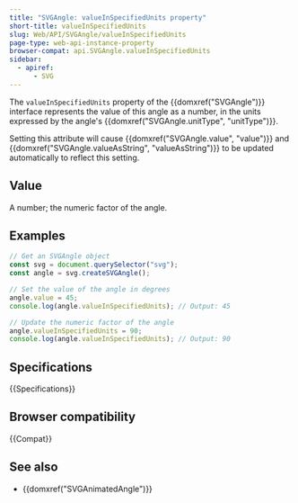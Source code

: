 ```yaml
---
title: "SVGAngle: valueInSpecifiedUnits property"
short-title: valueInSpecifiedUnits
slug: Web/API/SVGAngle/valueInSpecifiedUnits
page-type: web-api-instance-property
browser-compat: api.SVGAngle.valueInSpecifiedUnits
sidebar:
  - apiref:
      - SVG
---
```


The `valueInSpecifiedUnits` property of the {{domxref("SVGAngle")}} interface represents the value of this angle as a number, in the units expressed by the angle's {{domxref("SVGAngle.unitType", "unitType")}}.

Setting this attribute will cause {{domxref("SVGAngle.value", "value")}} and {{domxref("SVGAngle.valueAsString", "valueAsString")}} to be updated automatically to reflect this setting.

## Value

A number; the numeric factor of the angle.

## Examples

```js
// Get an SVGAngle object
const svg = document.querySelector("svg");
const angle = svg.createSVGAngle();

// Set the value of the angle in degrees
angle.value = 45;
console.log(angle.valueInSpecifiedUnits); // Output: 45

// Update the numeric factor of the angle
angle.valueInSpecifiedUnits = 90;
console.log(angle.valueInSpecifiedUnits); // Output: 90
```

## Specifications

{{Specifications}}

## Browser compatibility

{{Compat}}

## See also

- {{domxref("SVGAnimatedAngle")}}
